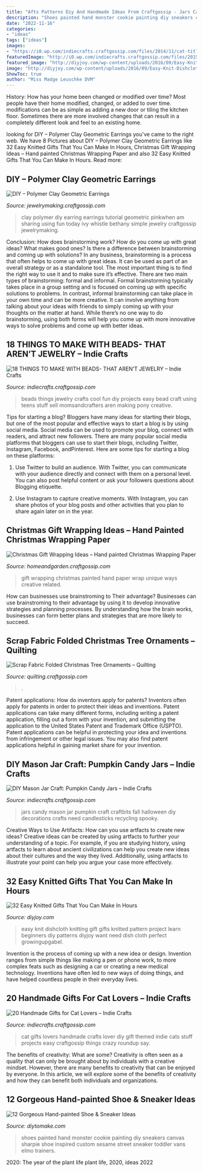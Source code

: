 ```yaml
---
title: "Afts Patterns Diy And Handmade Ideas From Craftgossip - Jars Candy Mason Jar Pumpkin Craft Craftbits Fall Halloween Diy Decorations Crafts Need Candlesticks Recycling Spooky"
description: "Shoes painted hand monster cookie painting diy sneakers canvas sharpie shoe inspired custom sesame street sneaker toddler vans elmo trainers"
date: "2022-11-16"
categories:
- "ideas"
tags: ["ideas"]
images:
- "https://i0.wp.com/indiecrafts.craftgossip.com/files/2014/11/cat-title.jpg?fit=600%2C667"
featuredImage: "http://i0.wp.com/indiecrafts.craftgossip.com/files/2015/08/things-to-make-with-beads-v.jpg"
featured_image: "http://diyjoy.com/wp-content/uploads/2016/09/Easy-Knit-Dishcloth.jpg"
image: "http://diyjoy.com/wp-content/uploads/2016/09/Easy-Knit-Dishcloth.jpg"
ShowToc: true
author: "Miss Madge Leuschke DVM"
---
```



History: How has your home been changed or modified over time?
Most people have their home modified, changed, or added to over time. modifications can be as simple as adding a new door or tiling the kitchen floor. Sometimes there are more involved changes that can result in a completely different look and feel to an existing home.

	

		
looking for DIY – Polymer Clay Geometric Earrings you've came to the right web. We have 8 Pictures about DIY – Polymer Clay Geometric Earrings like 32 Easy Knitted Gifts That You Can Make In Hours, Christmas Gift Wrapping Ideas – Hand painted Christmas Wrapping Paper and also 32 Easy Knitted Gifts That You Can Make In Hours. Read more:
		
    
## DIY – Polymer Clay Geometric Earrings

<img loading=lazy src="https://i0.wp.com/jewelrymaking.craftgossip.com/files/2014/11/Diy-Polymer-Clay-Geometric-Earring-Tutorial.jpg?fit=598%2C900&amp;ssl=1" onerror="this.onerror=null;this.src='https://tse3.mm.bing.net/th?id=OIP.8AgJDUpcdJoDCnQL0j8fqwHaLJ&amp;pid=15.1';" alt="DIY – Polymer Clay Geometric Earrings">

_Source: jewelrymaking.craftgossip.com_

>clay polymer diy earring earrings tutorial geometric pinkwhen am sharing using fun today ivy whistle bethany simple jewelry craftgossip jewelrymaking. 

	

Conclusion: How does brainstorming work? How do you come up with great ideas? What makes good ones? Is there a difference between brainstorming and coming up with solutions?
In any business, brainstorming is a process that often helps to come up with great ideas. It can be used as part of an overall strategy or as a standalone tool. The most important thing is to find the right way to use it and to make sure it’s effective. There are two main types of brainstorming: formal and informal. Formal brainstorming typically takes place in a group setting and is focused on coming up with specific solutions to problems. In contrast, informal brainstorming can take place in your own time and can be more creative. It can involve anything from talking about your ideas with friends to simply coming up with your thoughts on the matter at hand. While there’s no one way to do brainstorming, using both forms will help you come up with more innovative ways to solve problems and come up with better ideas.

    
## 18 THINGS TO MAKE WITH BEADS- THAT AREN’T JEWELRY – Indie Crafts

<img loading=lazy src="http://i0.wp.com/indiecrafts.craftgossip.com/files/2015/08/things-to-make-with-beads-v.jpg" onerror="this.onerror=null;this.src='https://tse1.mm.bing.net/th?id=OIP.5KEJfMSGLcl9mu2qKTZYugHaMI&amp;pid=15.1';" alt="18 THINGS TO MAKE WITH BEADS- THAT AREN’T JEWELRY – Indie Crafts">

_Source: indiecrafts.craftgossip.com_

>beads things jewelry crafts cool fun diy projects easy bead craft using teens stuff sell momsandcrafters aren making pony creative. 

	

Tips for starting a blog?
Bloggers have many ideas for starting their blogs, but one of the most popular and effective ways to start a blog is by using social media. Social media can be used to promote your blog, connect with readers, and attract new followers. There are many popular social media platforms that bloggers can use to start their blogs, including Twitter, Instagram, Facebook, andPinterest. Here are some tips for starting a blog on these platforms:
1. Use Twitter to build an audience. With Twitter, you can communicate with your audience directly and connect with them on a personal level. You can also post helpful content or ask your followers questions about Blogging etiquette.

2. Use Instagram to capture creative moments. With Instagram, you can share photos of your blog posts and other activities that you plan to share again later on in the year.

    
## Christmas Gift Wrapping Ideas – Hand Painted Christmas Wrapping Paper

<img loading=lazy src="https://i0.wp.com/homeandgarden.craftgossip.com/files/2017/11/handpainted-gift-wrap-craftberrybush1.jpg?resize=600%2C900" onerror="this.onerror=null;this.src='https://tse3.mm.bing.net/th?id=OIP.U-t8U7aWqNVp0iSJ3OAb_wHaLH&amp;pid=15.1';" alt="Christmas Gift Wrapping Ideas – Hand painted Christmas Wrapping Paper">

_Source: homeandgarden.craftgossip.com_

>gift wrapping christmas painted hand paper wrap unique ways creative related. 

	

How can businesses use brainstroming to Their advantage?
Businesses can use brainstroming to their advantage by using it to develop innovative strategies and planning processes. By understanding how the brain works, businesses can form better plans and strategies that are more likely to succeed.

    
## Scrap Fabric Folded Christmas Tree Ornaments – Quilting

<img loading=lazy src="https://i1.wp.com/quilting.craftgossip.com/files/2020/10/Christmas-Tree-Ornament-tutorial_thumb.jpg?fit=600%2C562&amp;ssl=1" onerror="this.onerror=null;this.src='https://tse1.mm.bing.net/th?id=OIP.ftp7y_jMOLqWIsDyTr7BDwHaG7&amp;pid=15.1';" alt="Scrap Fabric Folded Christmas Tree Ornaments – Quilting">

_Source: quilting.craftgossip.com_

>. 

	

Patent applications: How do inventors apply for patents?
Inventors often apply for patents in order to protect their ideas and inventions. Patent applications can take many different forms, including writing a patent application, filling out a form with your invention, and submitting the application to the United States Patent and Trademark Office (USPTO). 
Patent applications can be helpful in protecting your idea and inventions from infringement or other legal issues. You may also find patent applications helpful in gaining market share for your invention.

    
## DIY Mason Jar Craft: Pumpkin Candy Jars – Indie Crafts

<img loading=lazy src="https://i0.wp.com/indiecrafts.craftgossip.com/files/2015/09/pumpkin-mason-jars-1.jpg?fit=600%2C900&amp;ssl=1" onerror="this.onerror=null;this.src='https://tse1.mm.bing.net/th?id=OIP.hVm4A9ys3jhzOw0ThbiIhwHaLH&amp;pid=15.1';" alt="DIY Mason Jar Craft: Pumpkin Candy Jars – Indie Crafts">

_Source: indiecrafts.craftgossip.com_

>jars candy mason jar pumpkin craft craftbits fall halloween diy decorations crafts need candlesticks recycling spooky. 

	

Creative Ways to Use Artifacts: How can you use artfacts to create new ideas?
Creative ideas can be created by using artfacts to further your understanding of a topic. For example, if you are studying history, using artfacts to learn about ancient civilizations can help you create new ideas about their cultures and the way they lived. Additionally, using artfacts to illustrate your point can help you argue your case more effectively.

    
## 32 Easy Knitted Gifts That You Can Make In Hours

<img loading=lazy src="http://diyjoy.com/wp-content/uploads/2016/09/Easy-Knit-Dishcloth.jpg" onerror="this.onerror=null;this.src='https://tse3.mm.bing.net/th?id=OIP.j6wK5Z0v2-r2zn9wdpjlogHaLH&amp;pid=15.1';" alt="32 Easy Knitted Gifts That You Can Make In Hours">

_Source: diyjoy.com_

>easy knit dishcloth knitting gift gifts knitted pattern project learn beginners diy patterns diyjoy want need dish cloth perfect growingupgabel. 

	

Invention is the process of coming up with a new idea or design. Invention ranges from simple things like making a pen or phone work, to more complex feats such as designing a car or creating a new medical technology. Inventions have often led to new ways of doing things, and have helped countless people in their everyday lives.

    
## 20 Handmade Gifts For Cat Lovers – Indie Crafts

<img loading=lazy src="https://i0.wp.com/indiecrafts.craftgossip.com/files/2014/11/cat-title.jpg?fit=600%2C667" onerror="this.onerror=null;this.src='https://tse4.mm.bing.net/th?id=OIP.qgRuXRRnuGkYp-wSfGja9AHaIO&amp;pid=15.1';" alt="20 Handmade Gifts for Cat Lovers – Indie Crafts">

_Source: indiecrafts.craftgossip.com_

>cat gifts lovers handmade crafts lover diy gift themed indie cats stuff projects easy craftgossip things crazy roundup say. 

	

The benefits of creativity: What are some?
Creativity is often seen as a quality that can only be brought about by individuals with a creative mindset. However, there are many benefits to creativity that can be enjoyed by everyone. In this article, we will explore some of the benefits of creativity and how they can benefit both individuals and organizations.

    
## 12 Gorgeous Hand-painted Shoe &amp; Sneaker Ideas

<img loading=lazy src="https://www.diytomake.com/wp-content/uploads/2017/01/Cookie-Monster-Inspired-Hand-Painted-Shoes.jpg" onerror="this.onerror=null;this.src='https://tse4.mm.bing.net/th?id=OIP._pf_cG-z793a_MSy5L5-TQHaJ4&amp;pid=15.1';" alt="12 Gorgeous Hand-painted Shoe &amp; Sneaker Ideas">

_Source: diytomake.com_

>shoes painted hand monster cookie painting diy sneakers canvas sharpie shoe inspired custom sesame street sneaker toddler vans elmo trainers. 

	

2020: The year of the plant life
plant life, 2020, ideas 2022

